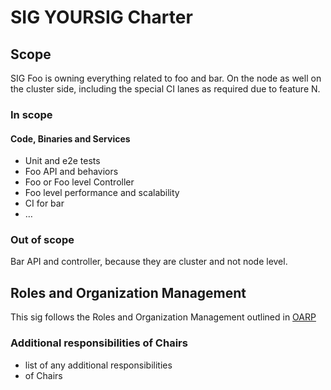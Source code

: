 # SIG YOURSIG Charter

## Scope

SIG Foo is owning everything related to foo and bar.
On the node as well on the cluster side, including the special
CI lanes as required due to feature N.

### In scope

#### Code, Binaries and Services

- Unit and e2e tests
- Foo API and behaviors
- Foo or Foo level Controller
- Foo level performance and scalability
- CI for bar
- …

### Out of scope

Bar API and controller, because they are cluster and not node level.

## Roles and Organization Management

This sig follows the Roles and Organization Management outlined in [OARP]

### Additional responsibilities of Chairs

- list of any additional responsibilities
- of Chairs

[OARP]: https://stumblingabout.com/tag/oarp/
